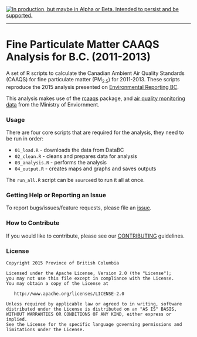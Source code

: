 <div id="devex-badge">
<a rel="Delivery" href="https://github.com/BCDevExchange/docs/blob/master/discussion/projectstates.md"><img alt="In production, but maybe in Alpha or Beta. Intended to persist and be supported." style="border-width:0" src="http://bcdevexchange.org/badge/3.svg" title="In production, but maybe in Alpha or Beta. Intended to persist and be supported." /></a>
</div>

---

# Fine Particulate Matter CAAQS Analysis for B.C. (2011-2013)

A set of R scripts to calculate the Canadian Ambient Air Quality Standards (CAAQS) for fine particulate matter (PM<sub>2.5</sub>) for 2011-2013. These scripts reproduce the 2015 analysis presented on [Environmental Reporting BC](http://www.env.gov.bc.ca/soe/indicators/air/fine_pm.html).

This analysis makes use of the [rcaaqs](https://github.com/bcgov/rcaaqs) package, and [air quality monitoring data](http://catalogue.data.gov.bc.ca/dataset/air-quality-monitoring-verified-hourly-data-and-station-data) from the Ministry of Enviornment.

### Usage

There are four core scripts that are required for the analysis, they need to be run in order:

- `01_load.R` - downloads the data from DataBC
- `02_clean.R` - cleans and prepares data for analysis
- `03_analysis.R` - performs the analysis
- `04_output.R` - creates maps and graphs and saves outputs

The `run_all.R` script can be `source`ed to run it all at once.

### Getting Help or Reporting an Issue

To report bugs/issues/feature requests, please file an [issue](https://github.com/bcgov/<repo-name>/issues/).

### How to Contribute

If you would like to contribute, please see our [CONTRIBUTING](CONTRIBUTING.md) guidelines.

### License

    Copyright 2015 Province of British Columbia

    Licensed under the Apache License, Version 2.0 (the "License");
    you may not use this file except in compliance with the License.
    You may obtain a copy of the License at 

       http://www.apache.org/licenses/LICENSE-2.0

    Unless required by applicable law or agreed to in writing, software
    distributed under the License is distributed on an "AS IS" BASIS,
    WITHOUT WARRANTIES OR CONDITIONS OF ANY KIND, either express or implied.
    See the License for the specific language governing permissions and
    limitations under the License.
